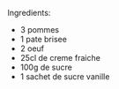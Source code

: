 Ingredients:
* 3 pommes
* 1 pate brisee
* 2 oeuf
* 25cl de creme fraiche
* 100g de sucre
* 1 sachet de sucre vanille